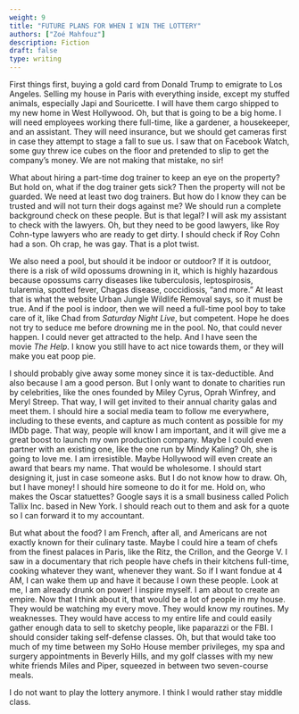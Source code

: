 ```yaml
---
weight: 9
title: "FUTURE PLANS FOR WHEN I WIN THE LOTTERY"
authors: ["Zoé Mahfouz"]
description: Fiction
draft: false
type: writing
---
```


First things first, buying a gold card from Donald Trump to emigrate to Los Angeles. Selling my house in Paris with everything inside, except my stuffed animals, especially Japi and Souricette. I will have them cargo shipped to my new home in West Hollywood. Oh, but that is going to be a big home. I will need employees working there full-time, like a gardener, a housekeeper, and an assistant. They will need insurance, but we should get cameras first in case they attempt to stage a fall to sue us. I saw that on Facebook Watch, some guy threw ice cubes on the floor and pretended to slip to get the company’s money. We are not making that mistake, no sir!


What about hiring a part-time dog trainer to keep an eye on the property? But hold on, what if the dog trainer gets sick? Then the property will not be guarded. We need at least two dog trainers. But how do I know they can be trusted and will not turn their dogs against me? We should run a complete background check on these people. But is that legal? I will ask my assistant to check with the lawyers. Oh, but they need to be good lawyers, like Roy Cohn-type lawyers who are ready to get dirty. I should check if Roy Cohn had a son. Oh crap, he was gay. That is a plot twist.


We also need a pool, but should it be indoor or outdoor? If it is outdoor, there is a risk of wild opossums drowning in it, which is highly hazardous because opossums carry diseases like tuberculosis, leptospirosis, tularemia, spotted fever, Chagas disease, coccidiosis, “and more.” At least that is what the website Urban Jungle Wildlife Removal says, so it must be true. And if the pool is indoor, then we will need a full-time pool boy to take care of it, like Chad from *Saturday Night Live*, but competent. Hope he does not try to seduce me before drowning me in the pool. No, that could never happen. I could never get attracted to the help. And I have seen the movie *The Help*. I know you still have to act nice towards them, or they will make you eat poop pie.


I should probably give away some money since it is tax-deductible. And also because I am a good person. But I only want to donate to charities run by celebrities, like the ones founded by Miley Cyrus, Oprah Winfrey, and Meryl Streep. That way, I will get invited to their annual charity galas and meet them. I should hire a social media team to follow me everywhere, including to these events, and capture as much content as possible for my IMDb page. That way, people will know I am important, and it will give me a great boost to launch my own production company. Maybe I could even partner with an existing one, like the one run by Mindy Kaling? Oh, she is going to love me. I am irresistible.
Maybe Hollywood will even create an award that bears my name. That would be wholesome. I should start designing it, just in case someone asks. But I do not know how to draw. Oh, but I have money! I should hire someone to do it for me. Hold on, who makes the Oscar statuettes? Google says it is a small business called Polich Tallix Inc. based in New York. I should reach out to them and ask for a quote so I can forward it to my accountant.


But what about the food? I am French, after all, and Americans are not exactly known for their culinary taste. Maybe I could hire a team of chefs from the finest palaces in Paris, like the Ritz, the Crillon, and the George V. I saw in a documentary that rich people have chefs in their kitchens full-time, cooking whatever they want, whenever they want. So if I want fondue at 4 AM, I can wake them up and have it because I own these people. Look at me, I am already drunk on power! I inspire myself. I am about to create an empire.
Now that I think about it, that would be a lot of people in my house. They would be watching my every move. They would know my routines. My weaknesses. They would have access to my entire life and could easily gather enough data to sell to sketchy people, like paparazzi or the FBI. I should consider taking self-defense classes.
Oh, but that would take too much of my time between my SoHo House member privileges, my spa and surgery appointments in Beverly Hills, and my golf classes with my new white friends Miles and Piper, squeezed in between two seven-course meals.


I do not want to play the lottery anymore. I think I would rather stay middle class.
